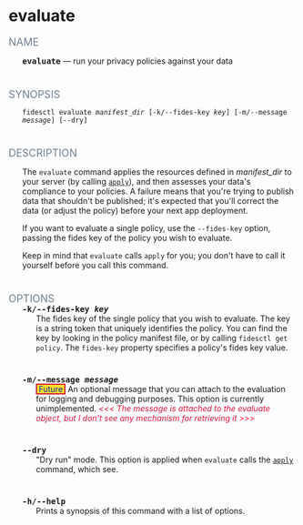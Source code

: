 <style type='text/css'>
.label {
  color: slategray;
  font-size: 18px;
  font-style: bold;
}
.content {
  margin-left:  24px;
  margin-bottom:  40px;
}

.options {
  border:  none;

}

.mono {
  font-family: monospace;
  font-weight: bold;
}

.tag {
  padding: 0 4px 0 4px;
  background: #fedd29;
  color: #002da9;
  border: solid 1px #ce122a;
  box-shadow: inset 0 0 0 1px #ce122a; 
}

.comment {
  color:  crimson;
  font-style:  italic;
}
.comment::before {
  content:  "<<< ";
}

.comment::after {
  content:  " >>>";
}
td {
  padding-bottom: 14px;
}
</style>
# evaluate

<span class="label">NAME</span>

<div class="content">
  <span class="mono">evaluate</span> &mdash; run your privacy policies against your data
</div>

<span class="label">SYNOPSIS</span>

<div class="content">
  <pre><code>fidesctl evaluate <i>manifest_dir</i> [-k/--fides-key <i>key</i>] [-m/--message <i>message</i>] [--dry]</code></pre>
</div>

<span class="label">DESCRIPTION</span>

<div class="content">
  The <code>evaluate</code> command applies the resources defined in <i>manifest_dir</i> to your server (by calling <a href="apply"><code>apply</code></a>), and then assesses your data's compliance to your policies. A failure means that you're trying to publish data that shouldn't be published; it's expected that you'll correct the data (or adjust the policy) before your next app deployment.
  <p>If you want to evaluate a single policy, use the <code>--fides-key</code> option, passing the fides key of the policy you wish to evaluate.
  </p>
  <p>
    Keep in mind that <code>evaluate</code> calls <code>apply</code> for you; you don't have to call it yourself before you call this command.
  </p>
</div>
<span class="label">OPTIONS</span>
<div class="content">
  <div class="mono">
    -k/--fides-key <i>key</i>
  </div>
  <div class="content">
    The fides key of the single policy that you wish to evaluate. The key is a string token that uniquely identifies the policy. You can find the key by looking in the policy manifest file, or by calling <code>fidesctl get policy</code>. The <code>fides-key</code> property specifies a policy's fides key value.
  </div>
</div>

<div class="content">
  <div class="mono">
    -m/--message <i>message</i>
  </div>
  <div class="content">
    <span class="tag">Future</span> An optional message that you can attach to the evaluation for logging and debugging purposes. This option is currently unimplemented. <span class="comment">The message is attached to the evaluate object, but I don't see any mechanism for retrieving it</span>
  </div>
</div>
<div class="content">
  <div class="mono">
    --dry 
  </div>
  <div class="content">
    "Dry run" mode. This option is applied when <code>evaluate</code> calls the <a href="apply"><code>apply</code></a> command, which see.
  </div>
</div>
<div class="content">
  <div class="mono">
    -h/--help
  </div>
  <div class="content">
    Prints a synopsis of this command with a list of options.
  </div>
</div>





